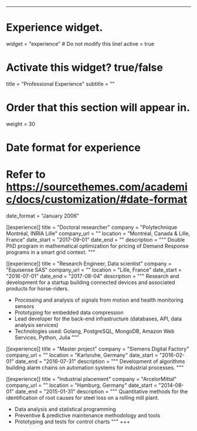 ---
# Experience widget.
widget = "experience"  # Do not modify this line!
active = true  
# Activate this widget? true/false

title = "Professional Experience"
subtitle = ""

# Order that this section will appear in.
weight = 30

# Date format for experience
#   Refer to https://sourcethemes.com/academic/docs/customization/#date-format
date_format = "January 2006"

[[experience]]
  title = "Doctoral researcher"
  company = "Polytechnique Montréal, INRIA Lille"
  company_url = ""
  location = "Montréal, Canada & Lille, France"
  date_start = "2017-09-01"
  date_end = ""
  description = """
  Double PhD program in mathematical optimization for pricing of Demand Response programs in a smart grid context.
  """

[[experience]]
  title = "Research Engineer, Data scientist"
  company = "Equisense SAS"
  company_url = ""
  location = "Lille, France"
  date_start = "2016-07-01"
  date_end = "2017-08-04"
  description = """
  Research and development for a startup building connected devices and associated products for horse-riders.

  * Processing and analysis of signals from motion and health monitoring sensors
  * Prototyping for embedded data compression
  * Lead developer for the back-end infrastructure (databases, API, data analysis services)
  * Technologies used: Golang, PostgreSQL, MongoDB, Amazon Web Services, Python, Julia
  """

[[experience]]
  title = "Master project"
  company = "Siemens Digital Factory"
  company_url = ""
  location = "Karlsruhe, Germany"
  date_start = "2016-02-01"
  date_end = "2016-07-31"
  description = """
  Development of algorithms building alarm chains on automation systems for industrial processes.
  """

[[experience]]
  title = "Industrial placement"
  company = "ArcelorMittal"
  company_url = ""
  location = "Hamburg, Germany"
  date_start = "2014-08-01"
  date_end = "2015-01-31"
  description = """
  Quantitative methods for the identification of root causes for steel loss on a rolling mill plant.

  * Data analysis and statistical programming
  * Preventive & predictive maintenance methodology and tools
  * Prototyping and tests for control charts
  """
+++
